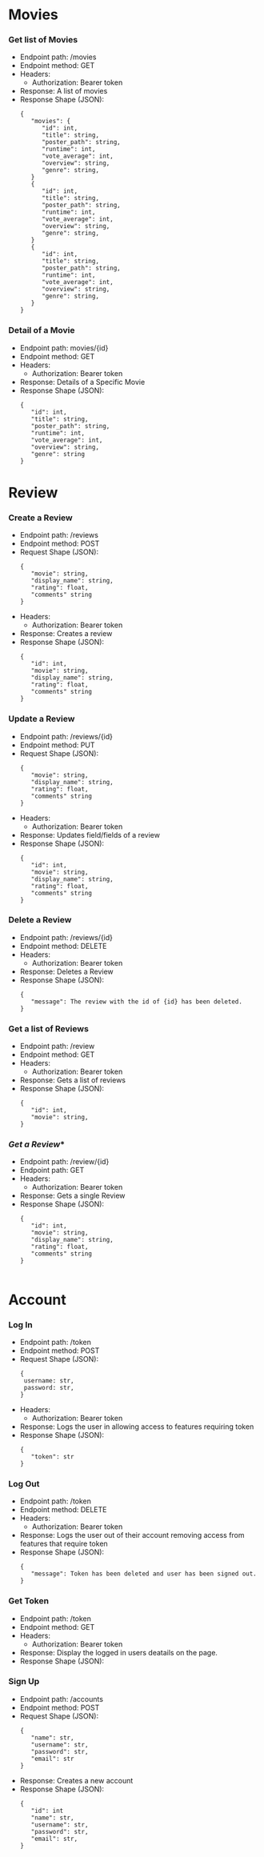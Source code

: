 
# **Movies**

### **Get list of Movies**
 * Endpoint path: /movies
 * Endpoint method: GET
 * Headers:
    * Authorization: Bearer token
 * Response: A list of movies
 * Response Shape (JSON):
   ```
   {
      "movies": {
         "id": int,
         "title": string,
         "poster_path": string,
         "runtime": int,
         "vote_average": int,
         "overview": string,
         "genre": string,
      }
      {
         "id": int,
         "title": string,
         "poster_path": string,
         "runtime": int,
         "vote_average": int,
         "overview": string,
         "genre": string,
      }
      {
         "id": int,
         "title": string,
         "poster_path": string,
         "runtime": int,
         "vote_average": int,
         "overview": string,
         "genre": string,
      }
   }

### **Detail of a Movie**
 * Endpoint path: movies/{id}
 * Endpoint method: GET
 * Headers:
    * Authorization: Bearer token
 * Response: Details of a Specific Movie
 * Response Shape (JSON):
   ```
   {
      "id": int,
      "title": string,
      "poster_path": string,
      "runtime": int,
      "vote_average": int,
      "overview": string,
      "genre": string
   }

# Review

### **Create a Review**
 * Endpoint path: /reviews
 * Endpoint method: POST
 * Request Shape (JSON):
   ```
   {
      "movie": string,
      "display_name": string,
      "rating": float,
      "comments" string
   }
 * Headers:
    * Authorization: Bearer token
 * Response: Creates a review
 * Response Shape (JSON):
   ```
   {
      "id": int,
      "movie": string,
      "display_name": string,
      "rating": float,
      "comments" string
   }
### **Update a Review**
 * Endpoint path: /reviews/{id}
 * Endpoint method: PUT
 * Request Shape (JSON):
   ```
   {
      "movie": string,
      "display_name": string,
      "rating": float,
      "comments" string
   }
 * Headers:
    * Authorization: Bearer token
 * Response: Updates field/fields of a review
 * Response Shape (JSON):
   ```
   {
      "id": int,
      "movie": string,
      "display_name": string,
      "rating": float,
      "comments" string
   }

### **Delete a Review**
 * Endpoint path: /reviews/{id}
 * Endpoint method: DELETE
 * Headers:
    * Authorization: Bearer token
 * Response: Deletes a Review
 * Response Shape (JSON):
   ```
   {
      "message": The review with the id of {id} has been deleted.
   }

### **Get a list of Reviews**
 * Endpoint path: /review
 * Endpoint method: GET
 * Headers:
    * Authorization: Bearer token
 * Response: Gets a list of reviews
 * Response Shape (JSON):
   ```
   {
      "id": int,
      "movie": string,
   }

### *Get a Review**
 * Endpoint path: /review/{id}
 * Endpoint path: GET
 * Headers:
    * Authorization: Bearer token
 * Response: Gets a single Review
 * Response Shape (JSON):
   ```
   {
      "id": int,
      "movie": string,
      "display_name": string,
      "rating": float,
      "comments" string
   }


# Account

### **Log In**
 * Endpoint path: /token
 * Endpoint method: POST
 * Request Shape (JSON):
   ```
   {
    username: str,
    password: str,
   }

 * Headers:
    * Authorization: Bearer token
 * Response: Logs the user in allowing access to features requiring token
 * Response Shape (JSON):
   ```
   {
      "token": str
   }

### **Log Out**
 * Endpoint path: /token
 * Endpoint method: DELETE
 * Headers:
    * Authorization: Bearer token
 * Response: Logs the user out of their account removing access from features that require token
 * Response Shape (JSON):
   ```
   {
      "message": Token has been deleted and user has been signed out.
   }

### **Get Token**
 * Endpoint path: /token
 * Endpoint method: GET
 * Headers:
    * Authorization: Bearer token
 * Response: Display the logged in users deatails on the page.
 * Response Shape (JSON):

### **Sign Up**
 * Endpoint path: /accounts
 * Endpoint method: POST
 * Request Shape (JSON):
   ```
   {
      "name": str,
      "username": str,
      "password": str,
      "email": str
   }
 * Response: Creates a new account
 * Response Shape (JSON):
   ```
   {
      "id": int
      "name": str,
      "username": str,
      "password": str,
      "email": str,
   }
